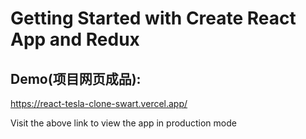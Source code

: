 # Getting Started with Create React App and Redux

## Demo(项目网页成品):

https://react-tesla-clone-swart.vercel.app/

Visit the above link to view the app in production mode
